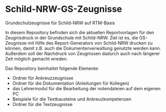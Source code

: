 # Schild-NRW-GS-Zeugnisse
Grundschulzeugnisse für Schild-NRW auf RTM-Basis

In diesem Repository befinden sich die aktuellen Reportvorlagen für den Zeugnisdruck in der Grundschule mit Schild-NRW.
Ziel ist es, die GS-Zeugnisse mit Hilfe des Report-Generators von Schild-NRW drucken zu können, damit z.B. auch die Dokumentenverwaltung genutzte werden kann. 
Außerdem soll der Nachdruck von Zeugnissen dadurch auch nach längerer Zeit möglich gemacht wreden.

Das Repository beinhaltet folgende Elemente:
* Ordner für Ankreuzzeugnisse
* Ordner für die Dokumentation (Anleitungen für Kollegen)
* das Lehrermodul für die Bearbeitung der notendateien auf dem eigenen PC
* Beispiele für die Textbausteine und Ankreuzkompetenzen
* Ordner für die Textzeugnisse
